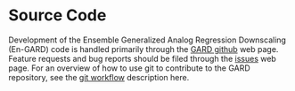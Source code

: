 # Source Code

Development of the Ensemble Generalized Analog Regression Downscaling (En-GARD) code is handled primarily through the [GARD github](https://www.github.com/NCAR/gard) web page.  Feature requests and bug reports should be filed through the [issues](https://www.github.com/NCAR/gard) web page.  For an overview of how to use git to contribute to the GARD repository, see the [git workflow](git-workflow.md) description here. 
